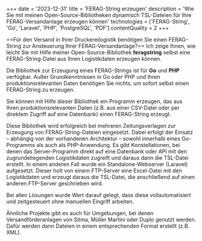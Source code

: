 +++
date = '2023-12-31'
title = 'FERAG-String erzeugen'
description = 'Wie Sie mit meinen Open-Source-Bibliotheken dynamisch TSL-Dateien für Ihre FERAG-Versandanlage erzeugen können'
technologies = ['FERAG-String', 'Go', 'Laravel', 'PHP', 'PostgreSQL', 'PDF']
contentQuality = 2
+++

==Für den Versand in Ihrer Druckereilogistik benötigen Sie einen FERAG-String zur Ansteuerung Ihrer FERAG-Versandanlage?== Ich zeige Ihnen, wie leicht Sie mit Hilfe meiner Open-Source-Bibliothek **feragstring** selbst eine FERAG-String-Datei aus Ihren Logistikdaten erzeugen können.

Die Bibliothek zur Erzeugung eines FERAG-Strings ist für **Go** und **PHP** verfügbar. Außer Grundkenntnissen in Go oder PHP und Ihren produktionsrelevanten Daten benötigen Sie nichts, um sofort selbst einen FERAG-String zu erzeugen.

Sie können mit Hilfe dieser Bibliothek ein Programm erzeugen, das aus Ihren produktionsrelevanten Daten (z.B. aus einer CSV-Datei oder per direktem Zugriff auf eine Datenbank) einen FERAG-String erzeugt.

Diese Bibliothek wird erfolgreich bei mehreren Zeitungsverlagen zur Erzeugung von FERAG-String-Dateien eingesetzt. Dabei erfolgt der Einsatz – abhängig von der vorhandenen Architektur – sowohl innerhalb eines Go-Programms als auch als PHP-Anwendung. Es gibt Konstellationen, bei denen das Server-Programm direkt auf eine Datenbank oder API mit den zugrundeliegenden Logistikdaten zugreift und daraus dann die TSL-Datei erstellt. In einem anderen Fall wurde ein Standalone-Webserver (Laravel) aufgesetzt. Dieser holt von einem FTP-Server eine Excel-Datei mit den Logistikdaten und erzeugt daraus die TSL-Datei, die anschließend auf einen anderen FTP-Server geschrieben wird.

Bei allen Lösungen wurde Wert darauf gelegt, dass diese vollautomatisiert und zeitgesteuert ohne manuellen Eingriff arbeiten.

Ähnliche Projekte gibt es auch für Umgebungen, bei denen Versandförderanlagen von Sitma, Müller Martini oder Duplo genutzt werden. Dafür werden dann Dateien in einem entsprechenden Format erstellt (z.B. XML).
